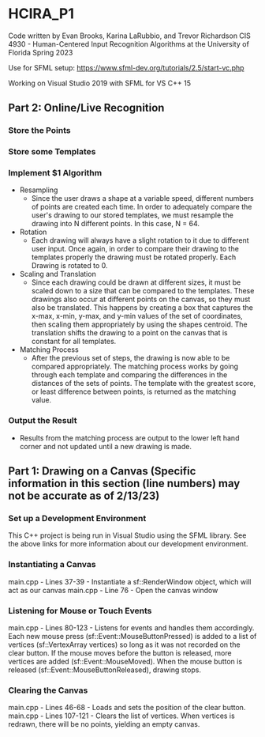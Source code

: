 # HCIRA_P1
Code written by Evan Brooks, Karina LaRubbio, and Trevor Richardson
CIS 4930 - Human-Centered Input Recognition Algorithms at the University of Florida
Spring 2023

Use for SFML setup: https://www.sfml-dev.org/tutorials/2.5/start-vc.php

Working on Visual Studio 2019 with SFML for VS C++ 15

## Part 2: Online/Live Recognition
### Store the Points

### Store some Templates

### Implement $1 Algorithm
- Resampling
  - Since the user draws a shape at a variable speed, different numbers of points are created each time. In order to adequately compare the user's drawing to our stored templates, we must resample the drawing into N different points. In this case, N = 64.
- Rotation
  - Each drawing will always have a slight rotation to it due to different user input. Once again, in order to compare their drawing to the templates properly the drawing must be rotated properly. Each Drawing is rotated to 0.
- Scaling and Translation
  - Since each drawing could be drawn at different sizes, it must be scaled down to a size that can be compared to the templates. These drawings also occur at different points on the canvas, so they must also be translated. This happens by creating a box that captures the x-max, x-min, y-max, and y-min values of the set of coordinates, then scaling them appropriately by using the shapes centroid. The translation shifts the drawing to a point on the canvas that is constant for all templates.
- Matching Process
  - After the previous set of steps, the drawing is now able to be compared appropriately. The matching process works by going through each template and comparing the differences in the distances of the sets of points. The template with the greatest score, or least difference between points, is returned as the matching value.
### Output the Result
  - Results from the matching process are output to the lower left hand corner and not updated until a new drawing is made.

## Part 1: Drawing on a Canvas (Specific information in this section (line numbers) may not be accurate as of 2/13/23)
### Set up a Development Environment
This C++ project is being run in Visual Studio using the SFML library. See the above links for more information about our development environment. 
### Instantiating a Canvas
main.cpp - Lines 37-39 - Instantiate a sf::RenderWindow object, which will act as our canvas
main.cpp - Line 76 - Open the canvas window
### Listening for Mouse or Touch Events
main.cpp - Lines 80-123 - Listens for events and handles them accordingly. Each new mouse press (sf::Event::MouseButtonPressed) is added to a list of vertices (sf::VertexArray vertices) so long as it was not recorded on the clear button. If the mouse moves before the button is released, more vertices are added (sf::Event::MouseMoved). When the mouse button is released (sf::Event::MouseButtonReleased), drawing stops. 
### Clearing the Canvas
main.cpp - Lines 46-68 - Loads and sets the position of the clear button.
main.cpp - Lines 107-121 - Clears the list of vertices. When vertices is redrawn, there will be no points, yielding an empty canvas. 
